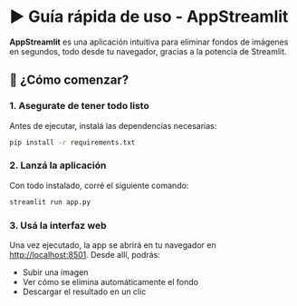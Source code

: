 
# ▶️ Guía rápida de uso - AppStreamlit

**AppStreamlit** es una aplicación intuitiva para eliminar fondos de imágenes en segundos, todo desde tu navegador, gracias a la potencia de Streamlit.

## 📝 ¿Cómo comenzar?

### 1. Asegurate de tener todo listo

Antes de ejecutar, instalá las dependencias necesarias:

```bash
pip install -r requirements.txt
```

### 2. Lanzá la aplicación

Con todo instalado, corré el siguiente comando:

```bash
streamlit run app.py
```

### 3. Usá la interfaz web

Una vez ejecutado, la app se abrirá en tu navegador en [http://localhost:8501](http://localhost:8501). Desde allí, podrás:

- Subir una imagen  
- Ver cómo se elimina automáticamente el fondo  
- Descargar el resultado en un clic  
